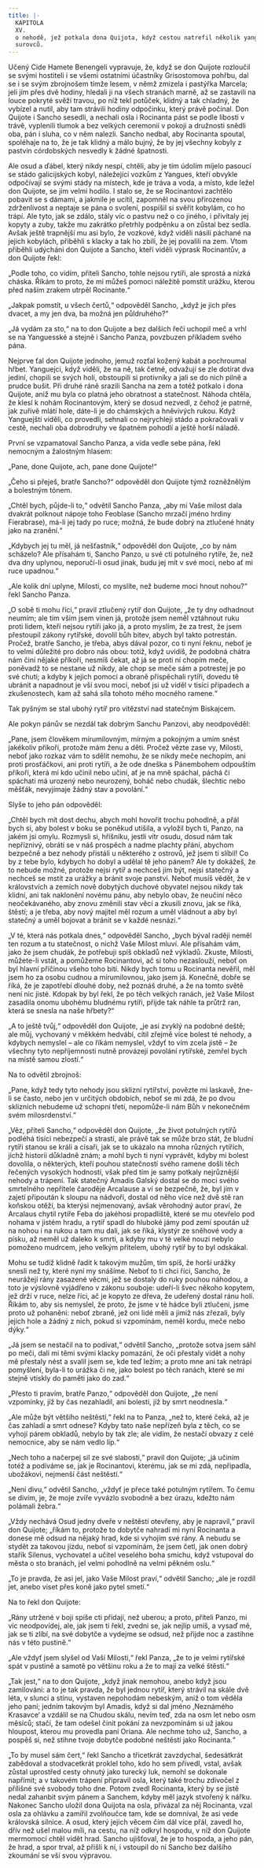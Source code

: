 ```yaml
---
title: |-
  KAPITOLA
  XV.
  o nehodě, jež potkala dona Quijota, když cestou natrefil několik yanguesských
  surovců.
---
```


  

Učený Cide Hamete Benengeli vypravuje, že, když se don Quijote rozloučil se svými hostiteli i se všemi ostatními účastníky Grisostomova pohřbu, dal se i se svým zbrojnošem tímže lesem, v němž zmizela i pastýřka Marcela; jeli jím přes dvě hodiny, hledali ji na všech stranách marně, až se zastavili na louce pokryté svěží travou, po níž tekl potůček, klidný a tak chladný, že vybízel a nutil, aby tam strávili hodiny odpočinku, který právě počínal. Don Quijote i Sancho sesedli, a nechali osla i Rocinanta pást se podle libosti v trávě, vyplenili tlumok a bez velkých ceremonií v pokoji a družnosti snědli oba, pán i sluha, co v něm nalezli. Sancho nedbal, aby Rocinanta spoutal, spoléhaje na to, že je tak klidný a málo bujný, že by jej všechny kobyly z pastvin córdobských nesvedly k žádné špatnosti.

Ale osud a ďábel, který nikdy nespí, chtěli, aby je tím údolím míjelo pasoucí se stádo galicijských kobyl, náležející vozkům z Yangues, kteří obvykle odpočívají se svými stády na místech, kde je tráva a voda, a místo, kde ležel don Quijote, se jim velmi hodilo. I stalo se, že se Rocinantovi zachtělo pobavit se s dámami, a jakmile je ucítil, zapomněl na svou přirozenou zdrženlivost a neptaje se pána o svolení, pospíšil si svěřit kobylám, co ho trápí. Ale tyto, jak se zdálo, stály víc o pastvu než o co jiného, i přivítaly jej kopyty a zuby, takže mu zakrátko přetrhly podpěnku a on zůstal bez sedla. Avšak ještě trapnější mu asi bylo, že vozkové, když viděli násilí páchané na jejich kobylách, přiběhli s klacky a tak ho zbili, že jej povalili na zem. Vtom přiběhli udýcháni don Quijote a Sancho, kteří viděli výprask Rocinantův, a don Quijote řekl:

„Podle toho, co vidím, příteli Sancho, tohle nejsou rytíři, ale sprostá a nízká cháska. Říkám to proto, že mi můžeš pomoci náležitě pomstít urážku, kterou před naším zrakem utrpěl Rocinante.“

„Jakpak pomstít, u všech čertů,“ odpověděl Sancho, „když je jich přes dvacet, a my jen dva, ba možná jen půldruhého?“

„Já vydám za sto,“ na to don Quijote a bez dalších řečí uchopil meč a vrhl se na Yanguesské a stejně i Sancho Panza, povzbuzen příkladem svého pána.

Nejprve ťal don Quijote jednoho, jemuž rozťal kožený kabát a pochroumal hřbet. Yanguejci, když viděli, že na ně, tak četné, odvažují se zle dotírat dva jediní, chopili se svých holí, obstoupili si protivníky a jali se do nich pilně a prudce bušit. Při druhé ráně srazili Sancha na zem a totéž potkalo i dona Quijote, aniž mu byla co platná jeho obratnost a statečnost. Náhoda chtěla, že klesl k nohám Rocinantovým, který se dosud nezvedl, z čehož je patrné, jak zuřivě mlátí hole, dáte-li je do chámských a hněvivých rukou. Když Yanguejští viděli, co provedli, sehnali co nejrychleji stádo a pokračovali v cestě, nechali oba dobrodruhy ve špatném pohodlí a ještě horší náladě.

První se vzpamatoval Sancho Panza, a vida vedle sebe pána, řekl nemocným a žalostným hlasem:

„Pane, done Quijote, ach, pane done Quijote!“

„Čeho si přeješ, bratře Sancho?“ odpověděl don Quijote týmž rozněžnělým a bolestným tónem.

„Chtěl bych, půjde-li to,“ odvětil Sancho Panza, „aby mi Vaše milost dala dvakrát polknout nápoje toho Feoblase (Sancho mrzačí jméno hrdiny Fierabrase), má-li jej tady po ruce; možná, že bude dobrý na ztlučené hnáty jako na zranění.“

„Kdybych jej tu měl, já nešťastník,“ odpověděl don Quijote, „co by nám scházelo? Ale přísahám ti, Sancho Panzo, u své cti potulného rytíře, že, než dva dny uplynou, neporučí-li osud jinak, budu jej mít v své moci, nebo ať mi ruce upadnou.“

„Ale kolik dní uplyne, Milosti, co myslíte, než budeme moci hnout nohou?“ řekl Sancho Panza.

„O sobě ti mohu říci,“ pravil ztlučený rytíř don Quijote, „že ty dny odhadnout neumím; ale tím vším jsem vinen já, protože jsem neměl vztáhnout ruku proti lidem, kteří nejsou rytíři jako já, a proto myslím, že za trest, že jsem přestoupil zákony rytířské, dovolil bůh bitev, abych byl takto potrestán. Pročež, bratře Sancho, je třeba, abys dával pozor, co ti nyní řeknu, neboť je to velmi důležité pro dobro nás obou: totiž, když uvidíš, že podobná chátra nám činí nějaké příkoří, nesmíš čekat, až já se proti ní chopím meče, poněvadž to se nestane už nikdy, ale chop se meče sám a potrestej je po své chuti; a kdyby k jejich pomoci a obraně přispěchali rytíři, dovedu tě ubránit a napadnout je vší svou mocí, neboť jsi už viděl v tisíci případech a zkušenostech, kam až sahá síla tohoto mého mocného ramene.“

Tak pyšným se stal ubohý rytíř pro vítězství nad statečným Biskajcem.

Ale pokyn pánův se nezdál tak dobrým Sanchu Panzovi, aby neodpověděl:

„Pane, jsem člověkem mírumilovným, mírným a pokojným a umím snést jakékoliv příkoří, protože mám ženu a děti. Pročež vězte zase vy, Milosti, neboť jako rozkaz vám to sdělit nemohu, že se nikdy meče nechopím, ani proti prosťáčkovi, ani proti rytíři, a že ode dneška s Pánembohem odpouštím příkoří, která mi kdo učinil nebo učiní, ať je na mně spáchal, páchá či spáchati má urozený nebo neurozený, boháč nebo chudák, šlechtic nebo měšťák, nevyjímaje žádný stav a povolání.“

Slyše to jeho pán odpověděl:

„Chtěl bych mít dost dechu, abych mohl hovořit trochu pohodlně, a přál bych si, aby bolest v boku se poněkud utišila, a vyložil bych ti, Panzo, na jakém jsi omylu. Rozmysli si, hříšníku, jestli vítr osudu, dosud nám tak nepříznivý, obrátí se v náš prospěch a nadme plachty přání, abychom bezpečně a bez nehody přistáli u některého z ostrovů, jež jsem ti slíbil! Co by z tebe bylo, kdybych ho dobyl a udělal tě jeho pánem? Ale ty dokážeš, že to nebude možné, protože nejsi rytíř a nechceš jím být, nejsi statečný a nechceš se mstít za urážky a bránit svoje panství. Neboť musíš vědět, že v královstvích a zemích nově dobytých duchové obyvatel nejsou nikdy tak klidní, ani tak naklonění novému pánu, aby nebylo obav, že neučiní něco neočekávaného, aby znovu změnili stav věcí a zkusili znovu, jak se říká, štěstí; a je třeba, aby nový majitel měl rozum a uměl vládnout a aby byl statečný a uměl bojovat a bránit se v každé nesnázi.“

„V té, která nás potkala dnes,“ odpověděl Sancho, „bych býval raději neměl ten rozum a tu statečnost, o nichž Vaše Milost mluví. Ale přísahám vám, jako že jsem chudák, že potřebuji spíš obkladů než výkladů. Zkuste, Milosti, můžete-li vstát, a pomůžeme Rocinantovi, ač si toho nezaslouží, neboť on byl hlavní příčinou všeho toho bití. Nikdy bych tomu u Rocinanta nevěřil, měl jsem ho za osobu cudnou a mírumilovnou, jako jsem já. Konečně, dobře se říká, že je zapotřebí dlouhé doby, než poznáš druhé, a že na tomto světě není nic jisté. Kdopak by byl řekl, že po těch velkých ranách, jež Vaše Milost zasadila onomu ubohému bludnému rytíři, přijde tak náhle ta průtrž ran, která se snesla na naše hřbety?“

„A to ještě tvůj,“ odpověděl don Quijote, „je asi zvyklý na podobné deště; ale můj, vychovaný v měkkém hedvábí, cítil zřejmě více bolest té nehody, a kdybych nemyslel – ale co říkám nemyslel, vždyť to vím zcela jistě – že všechny tyto nepříjemnosti nutně provázejí povolání rytířské, zemřel bych na místě samou zlostí.“

Na to odvětil zbrojnoš:

„Pane, když tedy tyto nehody jsou sklizní rytířství, povězte mi laskavě, žne-li se často, nebo jen v určitých obdobích, neboť se mi zdá, že po dvou sklizních nebudeme už schopni třetí, nepomůže-li nám Bůh v nekonečném svém milosrdenství.“

„Věz, příteli Sancho,“ odpověděl don Quijote, „že život potulných rytířů podléhá tisíci nebezpečí a strastí, ale právě tak se může brzo stát, že bludní rytíři stanou se králi a císaři, jak se to ukázalo na mnoha různých rytířích, jichž historii důkladně znám; a mohl bych ti nyní vyprávět, kdyby mi bolest dovolila, o některých, kteří pouhou statečností svého ramene došli těch řečených vysokých hodností, však před tím je samy potkaly nejrůznější nehody a trápení. Tak statečný Amadis Galský dostal se do moci svého smrtelného nepřítele čaroděje Arcalause a ví se bezpečně, že, byl jím v zajetí připoután k sloupu na nádvoří, dostal od něho více než dvě stě ran koňskou otěží, ba kterýsi nejmenovaný, avšak věrohodný autor praví, že Arcalaus chytil rytíře Feba do jakéhosi propadliště, které se mu otevřelo pod nohama v jistém hradu, a rytíř spadl do hluboké jámy pod zemí spoután už na nohou i na rukou a tam mu dali, jak se říká, klystýr ze sněhové vody a písku, až neměl už daleko k smrti, a kdyby mu v té velké nouzi nebylo pomoženo mudrcem, jeho velkým přítelem, ubohý rytíř by to byl odskákal.

Mohu se tudíž klidně řadit k takovým mužům, tím spíš, že horší urážky snesli než ty, které nyní my snášíme. Neboť to ti chci říci, Sancho, že neurážejí rány zasazené věcmi, jež se dostaly do ruky pouhou náhodou, a toto je výslovně vyjádřeno v zákonu souboje: udeří-li švec někoho kopytem, jež drží v ruce, nelze říci, ač je kopyto ze dřeva, že udeřený dostal ránu holí. Říkám to, aby sis nemyslel, že proto, že jsme v té hádce byli ztlučeni, jsme proto už pohaněni: neboť zbraně, jež oni lidé měli a jimiž nás zřezali, byly jejich hole a žádný z nich, pokud si vzpomínám, neměl kordu, meče nebo dýky.“

„Já jsem se nestačil na to podívat,“ odvětil Sancho, „protože sotva jsem sáhl po meči, dali mi těmi svými klacky pomazání, že oči přestaly vidět a nohy mě přestaly nést a svalil jsem se, kde teď ležím; a proto mne ani tak netrápí pomyšlení, byla-li to urážka či ne, jako bolest po těch ranách, které se mi stejně vtiskly do paměti jako do zad.“

„Přesto ti pravím, bratře Panzo,“ odpověděl don Quijote, „že není vzpomínky, jíž by čas nezahladil, ani bolesti, jíž by smrt neodnesla.“

„Ale může být většího neštěstí,“ řekl na to Panza, „než to, které čeká, až je čas zahladí a smrt odnese? Kdyby tato naše nepřízeň byla z těch, co se vyhojí párem obkladů, nebylo by tak zle; ale vidím, že nestačí obvazy z celé nemocnice, aby se nám vedlo líp.“

„Nech toho a načerpej sil ze své slabosti,“ pravil don Quijote; „já učiním totéž a podíváme se, jak je Rocinantovi, kterému, jak se mi zdá, nepřipadla, ubožákovi, nejmenší část neštěstí.“

„Není divu,“ odvětil Sancho, „vždyť je přece také potulným rytířem. To čemu se divím, je, že moje zvíře vyvázlo svobodně a bez úrazu, kdežto nám polámali žebra.“

„Vždy nechává Osud jedny dveře v neštěstí otevřeny, aby je napravil,“ pravil don Quijote; „říkám to, protože to dobytče nahradí mi nyní Rocinanta a donese mě odsud na nějaký hrad, kde si vyhojím své rány. A nebudu se stydět za takovou jízdu, neboť si vzpomínám, že jsem četl, jak onen dobrý stařík Silenus, vychovatel a učitel veselého boha smíchu, když vstupoval do města o sto branách, jel velmi pohodlně na velmi pěkném oslu.“

„To je pravda, že asi jel, jako Vaše Milost praví,“ odvětil Sancho; „ale je rozdíl jet, anebo viset přes koně jako pytel smetí.“

Na to řekl don Quijote:

„Rány utržené v boji spíše cti přidají, než uberou; a proto, příteli Panzo, mi víc neodpovídej, ale, jak jsem ti řekl, zvedni se, jak nejlíp umíš, a vysaď mě, jak se ti zlíbí, na své dobytče a vydejme se odsud, než přijde noc a zastihne nás v této pustině.“

„Ale vždyť jsem slyšel od Vaší Milosti,“ řekl Panza, „že to je velmi rytířské spát v pustině a samotě po většinu roku a že to mají za velké štěstí.“

„Tak jest,“ na to don Quijote, „když jinak nemohou, anebo když jsou zamilováni: a to je tak pravda, že byl jednou rytíř, který strávil na skále dvě léta, v slunci a stínu, vystaven nepohodám nebeským, aniž o tom věděla jeho paní; jedním takovým byl Amadis, když si dal jméno ‚Neznámého Krasavce‘ a vzdálil se na Chudou skálu, nevím teď, zda na osm let nebo osm měsíců; stačí, že tam odešel činit pokání za nevzpomínám si už jakou hloupost, kterou mu provedla paní Oriana. Ale nechme toho už, Sancho, a pospěš si, než stihne tvoje dobytče podobné neštěstí jako Rocinanta.“

„To by musel sám čert,“ řekl Sancho a třicetkrát zavzdychal, šedesátkrát zabědoval a stodvacetkrát proklel toho, kdo ho sem přivedl, vstal, avšak zůstal uprostřed cesty ohnutý jako turecký luk, nemohl se dokonale napřímit; a v takovém trápení připravil osla, který také trochu zdivočel z přílišné své svobody toho dne. Potom zvedl Rocinanta, který by se jistě nedal zahanbit svým pánem a Sanchem, kdyby měl jazyk stvořený k nářku. Nakonec Sancho uložil dona Quijota na osla, přivázal za něj Rocinanta, vzal osla za ohlávku a zamířil zvolňoučce tam, kde se domníval, že asi vede královská silnice. A osud, který jejich věcem čím dál více přál, zavedl ho, dřív než ušel malou míli, na cestu, na níž odkryl hospodu, v níž don Quijote mermomocí chtěl vidět hrad. Sancho ujišťoval, že je to hospoda, a jeho pán, že hrad, a spor trval, až přišli k ní, i vstoupil do ní Sancho bez dalšího zkoumání se vší svou výpravou.
